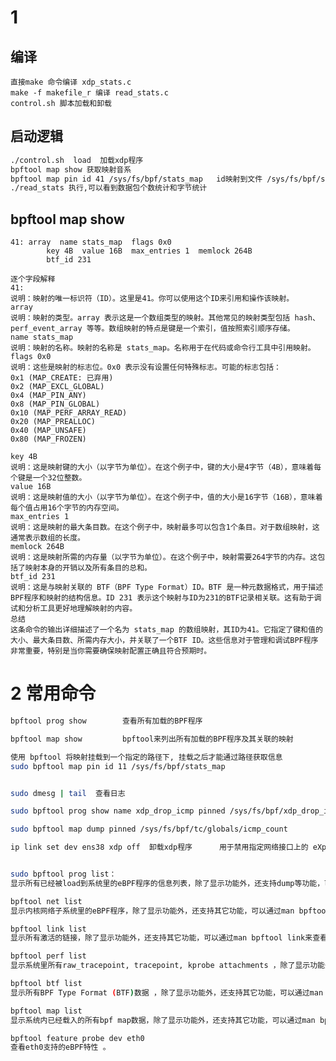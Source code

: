 

# 1

## 编译
    直接make 命令编译 xdp_stats.c
    make -f makefile_r 编译 read_stats.c 
    control.sh 脚本加载和卸载

## 启动逻辑

  ```bash
./control.sh  load  加载xdp程序
bpftool map show 获取映射音系
bpftool map pin id 41 /sys/fs/bpf/stats_map   id映射到文件 /sys/fs/bpf/stats_map
./read_stats 执行,可以看到数据包个数统计和字节统计
  ```


## bpftool map show
    41: array  name stats_map  flags 0x0
            key 4B  value 16B  max_entries 1  memlock 264B
            btf_id 231

    逐个字段解释
    41:
    说明：映射的唯一标识符（ID）。这里是41。你可以使用这个ID来引用和操作该映射。
    array
    说明：映射的类型。array 表示这是一个数组类型的映射。其他常见的映射类型包括 hash、perf_event_array 等等。数组映射的特点是键是一个索引，值按照索引顺序存储。
    name stats_map
    说明：映射的名称。映射的名称是 stats_map。名称用于在代码或命令行工具中引用映射。
    flags 0x0
    说明：这些是映射的标志位。0x0 表示没有设置任何特殊标志。可能的标志包括：
    0x1 (MAP_CREATE: 已弃用)
    0x2 (MAP_EXCL_GLOBAL)
    0x4 (MAP_PIN_ANY)
    0x8 (MAP_PIN_GLOBAL)
    0x10 (MAP_PERF_ARRAY_READ)
    0x20 (MAP_PREALLOC)
    0x40 (MAP_UNSAFE)
    0x80 (MAP_FROZEN)
    
    key 4B
    说明：这是映射键的大小（以字节为单位）。在这个例子中，键的大小是4字节（4B），意味着每个键是一个32位整数。
    value 16B
    说明：这是映射值的大小（以字节为单位）。在这个例子中，值的大小是16字节（16B），意味着每个值占用16个字节的内存空间。
    max_entries 1
    说明：这是映射的最大条目数。在这个例子中，映射最多可以包含1个条目。对于数组映射，这通常表示数组的长度。
    memlock 264B
    说明：这是映射所需的内存量（以字节为单位）。在这个例子中，映射需要264字节的内存。这包括了映射本身的开销以及所有条目的总和。
    btf_id 231
    说明：这是与映射关联的 BTF（BPF Type Format）ID。BTF 是一种元数据格式，用于描述BPF程序和映射的结构信息。ID 231 表示这个映射与ID为231的BTF记录相关联。这有助于调试和分析工具更好地理解映射的内容。
    总结
    这条命令的输出详细描述了一个名为 stats_map 的数组映射，其ID为41。它指定了键和值的大小、最大条目数、所需内存大小，并关联了一个BTF ID。这些信息对于管理和调试BPF程序非常重要，特别是当你需要确保映射配置正确且符合预期时。




# 2 常用命令
  ```bash
bpftool prog show        查看所有加载的BPF程序   

bpftool map show         bpftool来列出所有加载的BPF程序及其关联的映射
 
使用 bpftool 将映射挂载到一个指定的路径下, 挂载之后才能通过路径获取信息
sudo bpftool map pin id 11 /sys/fs/bpf/stats_map


sudo dmesg | tail  查看日志

sudo bpftool prog show name xdp_drop_icmp pinned /sys/fs/bpf/xdp_drop_icmp

sudo bpftool map dump pinned /sys/fs/bpf/tc/globals/icmp_count
 
ip link set dev ens38 xdp off  卸载xdp程序      用于禁用指定网络接口上的 eXpress Data Path (XDP) 程序


sudo bpftool prog list：
显示所有已经被load到系统里的eBPF程序的信息列表，除了显示功能外，还支持dump等功能，可以通过man bpftool prog来查看具体支持的功能。

bpftool net list
显示内核网络子系统里的eBPF程序，除了显示功能外，还支持其它功能，可以通过man bpftool net来查看具体支持的功能。

bpftool link list
显示所有激活的链接，除了显示功能外，还支持其它功能，可以通过man bpftool link来查看具体支持的功能。

bpftool perf list
显示系统里所有raw_tracepoint, tracepoint, kprobe attachments ，除了显示功能外，还支持其它功能，可以通过man bpftool perf来查看具体支持的功能。

bpftool btf list
显示所有BPF Type Format (BTF)数据 ，除了显示功能外，还支持其它功能，可以通过man bpftool btf来查看具体支持的功能。

bpftool map list
显示系统内已经载入的所有bpf map数据，除了显示功能外，还支持其它功能，可以通过man bpftool map来查看具体支持的功能。

bpftool feature probe dev eth0
查看eth0支持的eBPF特性 。
```